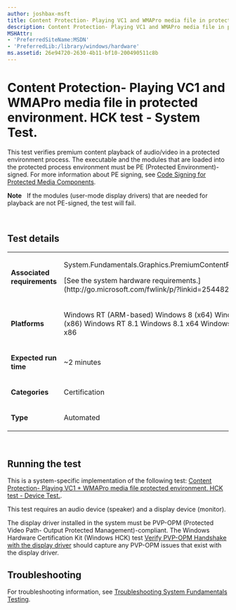 ```yaml
---
author: joshbax-msft
title: Content Protection- Playing VC1 and WMAPro media file in protected environment. HCK test - System Test.
description: Content Protection- Playing VC1 and WMAPro media file in protected environment. HCK test - System Test.
MSHAttr:
- 'PreferredSiteName:MSDN'
- 'PreferredLib:/library/windows/hardware'
ms.assetid: 26e94720-2630-4b11-bf10-200490511c8b
---
```


# Content Protection- Playing VC1 and WMAPro media file in protected environment. HCK test - System Test.


This test verifies premium content playback of audio/video in a protected environment process. The executable and the modules that are loaded into the protected process environment must be PE (Protected Environment)-signed. For more information about PE signing, see [Code Signing for Protected Media Components](http://go.microsoft.com/fwlink/p/?linkid=301493).

**Note**  
If the modules (user-mode display drivers) that are needed for playback are not PE-signed, the test will fail.

 

## Test details


<table>
<colgroup>
<col width="50%" />
<col width="50%" />
</colgroup>
<tbody>
<tr class="odd">
<td><p><strong>Associated requirements</strong></p></td>
<td><p>System.Fundamentals.Graphics.PremiumContentPlayback</p>
<p>[See the system hardware requirements.](http://go.microsoft.com/fwlink/p/?linkid=254482)</p></td>
</tr>
<tr class="even">
<td><p><strong>Platforms</strong></p></td>
<td><p>Windows RT (ARM-based) Windows 8 (x64) Windows 8 (x86) Windows RT 8.1 Windows 8.1 x64 Windows 8.1 x86</p></td>
</tr>
<tr class="odd">
<td><p><strong>Expected run time</strong></p></td>
<td><p>~2 minutes</p></td>
</tr>
<tr class="even">
<td><p><strong>Categories</strong></p></td>
<td><p>Certification</p></td>
</tr>
<tr class="odd">
<td><p><strong>Type</strong></p></td>
<td><p>Automated</p></td>
</tr>
</tbody>
</table>

 

## Running the test


This is a system-specific implementation of the following test: [Content Protection- Playing VC1 + WMAPro media file protected environment. HCK test - Device Test.](content-protection--playing-vc1---wmapro--media-file-protected-environment-hck-test---device-test-b503f45b-16ce-46ce-9d6a-a9663ca4bcf1.md).

This test requires an audio device (speaker) and a display device (monitor).

The display driver installed in the system must be PVP-OPM (Protected Video Path- Output Protected Management)-compliant. The Windows Hardware Certification Kit (Windows HCK) test [Verify PVP-OPM Handshake with the display driver](verify-pvp-opm-handshake-with-the-display-driver-60f7c5f0-a5d7-47a4-ba03-4e2549b788c2.md) should capture any PVP-OPM issues that exist with the display driver.

## Troubleshooting


For troubleshooting information, see [Troubleshooting System Fundamentals Testing](troubleshooting-system-fundamentals-testing.md).

 

 






